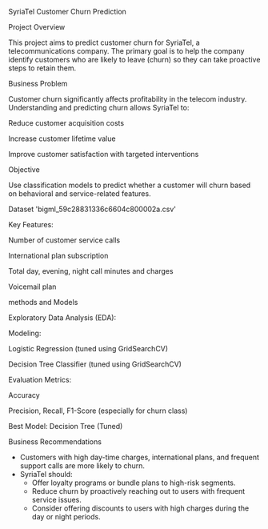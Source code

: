 SyriaTel Customer Churn Prediction

Project Overview

This project aims to predict customer churn for SyriaTel, a telecommunications company. The primary goal is to help the company identify customers who are likely to leave (churn) so they can take proactive steps to retain them.

Business Problem

Customer churn significantly affects profitability in the telecom industry. Understanding and predicting churn allows SyriaTel to:

Reduce customer acquisition costs

Increase customer lifetime value

Improve customer satisfaction with targeted interventions

Objective

Use classification models to predict whether a customer will churn based on behavioral and service-related features.

Dataset
'bigml_59c28831336c6604c800002a.csv'

Key Features:

Number of customer service calls

International plan subscription

Total day, evening, night call minutes and charges

Voicemail plan

methods and Models

Exploratory Data Analysis (EDA):


Modeling:

Logistic Regression (tuned using GridSearchCV)

Decision Tree Classifier (tuned using GridSearchCV)

Evaluation Metrics:

Accuracy

Precision, Recall, F1-Score (especially for churn class)


Best Model: Decision Tree (Tuned)

Business Recommendations

- Customers with high day-time charges, international plans, and frequent support calls are more likely to churn.
- SyriaTel should:
  - Offer loyalty programs or bundle plans to high-risk segments.
  - Reduce churn by proactively reaching out to users with frequent service issues.
  - Consider offering discounts to users with high charges during the day or night periods.